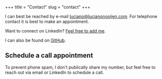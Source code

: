 +++
title = "Contact"
slug = "contact"
+++

I can best be reached by e-mail [luciano@lucianonooijen.com](mailto:luciano@lucianonooijen.com). For telephone contact it is best to make an appointment.

Want to connect on LinkedIn? [Feel free to add me](https://linkedin.com/in/lucianonooijen).

I can also be found on [GitHub](https://github.com/lucianonooijen/).

## Schedule a call appointment

To prevent phone spam, I don't publically share my number, but feel free to reach out via email or LinkedIn to schedule a call.
